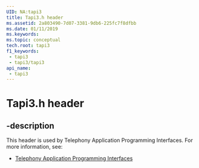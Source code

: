 ```yaml
---
UID: NA:tapi3
title: Tapi3.h header
ms.assetid: 2a803490-7d07-3381-9db6-225fc7f8dfbb
ms.date: 01/11/2019
ms.keywords: 
ms.topic: conceptual
tech.root: tapi3
f1_keywords:
 - tapi3
 - tapi3/tapi3
api_name:
 - tapi3
---
```


# Tapi3.h header


## -description

This header is used by Telephony Application Programming Interfaces. For more information, see:

- [Telephony Application Programming Interfaces](../_tapi3/index.md)

